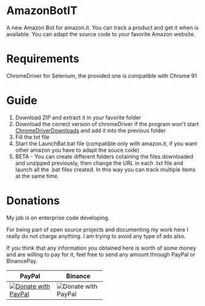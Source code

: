# AmazonBotIT
A new Amazon Bot for amazon.it. You can track a product and get it when is available. You can adapt the source code to your favorite Amazon website.

# Requirements

ChromeDriver for Selenium, the provided one is compatible with Chrome 91

# Guide

1. Download ZIP and extract it in your favorite folder
2. Download the correct version of chromeDriver if the program won't start <a href="https://chromedriver.chromium.org/downloads">ChromeDriverDownloads</a> and add it into the previous folder
3. Fill the txt file
4. Start the LaunchBat.bat file (compatible only with amazon.it, if you want other amazon you have to adapt the souce code)
5. BETA - You can create different folders cotaining the files downloaded and unzipped previously, then change the URL in each .txt file and launch all the .bat files created. In this way you can track multiple items at the same time.

# Donations
My job is on enterprise code developing.

For being part of open source projects and documenting my work here I really do not charge anything. I am trying to avoid any type of ads also.

If you think that any information you obtained here is worth of some money and are willing to pay for it, feel free to send any amount through PayPal or BinancePay.

<table style="max-width: 50%;">
  <thead>
    <th>PayPal</th>
    <th>Binance</th>
  </thead>
  <tbody>
    <td><a href="https://www.paypal.com/cgi-bin/webscr?cmd=_s-xclick&hosted_button_id=29C8HAWPTVRGE">
        <img src="https://raw.githubusercontent.com/stefan-niedermann/paypal-donate-button/master/paypal-donate-button.png" alt="Donate with PayPal" />
        </a>
    </td>
    <td>
        <img src="https://user-images.githubusercontent.com/61836648/120906034-7e193380-c656-11eb-94c1-f42855b9add3.png" alt="Donate with PayPal" /> 
    </td>
  </tbody>
</table>





